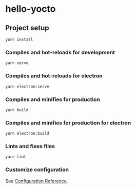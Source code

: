 # hello-yocto 

## Project setup
```
yarn install
```

### Compiles and hot-reloads for development
```
yarn serve
```

### Compiles and hot-reloads for electron
```
yarn electron:serve
```

### Compiles and minifies for production
```
yarn build
```

### Compiles and minifies for production for electron
```
yarn electron:build
```

### Lints and fixes files
```
yarn lint
```

### Customize configuration
See [Configuration Reference](https://cli.vuejs.org/config/).
